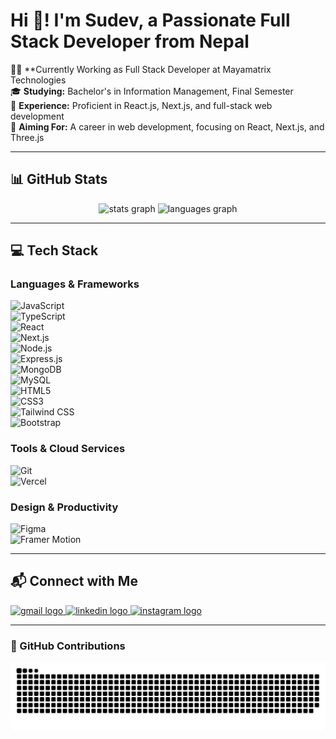 # Hi 👋! I'm Sudev, a Passionate Full Stack Developer from Nepal  

👨‍💻 **Currently Working as Full Stack Developer at Mayamatrix Technologies  
🎓 **Studying:** Bachelor's in Information Management, Final Semester  
💼 **Experience:** Proficient in React.js, Next.js, and full-stack web development  
🚀 **Aiming For:** A career in web development, focusing on React, Next.js, and Three.js  

---

## 📊 GitHub Stats  

<div align="center">
  <img src="https://github-readme-stats.vercel.app/api?username=sudevmagar&hide_title=false&hide_rank=false&show_icons=true&include_all_commits=true&count_private=true&disable_animations=false&theme=dracula&locale=en&hide_border=false" height="150" alt="stats graph"  />
  <img src="https://github-readme-stats.vercel.app/api/top-langs?username=sudevmagar&locale=en&hide_title=false&layout=compact&card_width=320&langs_count=5&theme=dracula&hide_border=false" height="150" alt="languages graph"  />
</div>  

---

## 💻 Tech Stack  

### **Languages & Frameworks**  
![JavaScript](https://img.shields.io/badge/JavaScript-%23F7DF1E.svg?style=for-the-badge&logo=javascript&logoColor=black)  
![TypeScript](https://img.shields.io/badge/TypeScript-%23007ACC.svg?style=for-the-badge&logo=typescript&logoColor=white)  
![React](https://img.shields.io/badge/React-%2320232a.svg?style=for-the-badge&logo=react&logoColor=%2361DAFB)  
![Next.js](https://img.shields.io/badge/Next.js-black?style=for-the-badge&logo=next.js&logoColor=white)  
![Node.js](https://img.shields.io/badge/Node.js-%23339933.svg?style=for-the-badge&logo=node.js&logoColor=white)  
![Express.js](https://img.shields.io/badge/Express.js-%23404d59.svg?style=for-the-badge&logo=express&logoColor=%2361DAFB)  
![MongoDB](https://img.shields.io/badge/MongoDB-%234ea94b.svg?style=for-the-badge&logo=mongodb&logoColor=white)  
![MySQL](https://img.shields.io/badge/MySQL-%2300758F.svg?style=for-the-badge&logo=mysql&logoColor=white)  
![HTML5](https://img.shields.io/badge/HTML5-%23E34F26.svg?style=for-the-badge&logo=html5&logoColor=white)  
![CSS3](https://img.shields.io/badge/CSS3-%231572B6.svg?style=for-the-badge&logo=css3&logoColor=white)  
![Tailwind CSS](https://img.shields.io/badge/TailwindCSS-%2338B2AC.svg?style=for-the-badge&logo=tailwind-css&logoColor=white)  
![Bootstrap](https://img.shields.io/badge/Bootstrap-%23563D7C.svg?style=for-the-badge&logo=bootstrap&logoColor=white)  

### **Tools & Cloud Services**  
![Git](https://img.shields.io/badge/Git-%23F05032.svg?style=for-the-badge&logo=git&logoColor=white)  
![Vercel](https://img.shields.io/badge/Vercel-%23000000.svg?style=for-the-badge&logo=vercel&logoColor=white)  

### **Design & Productivity**  
![Figma](https://img.shields.io/badge/Figma-%23F24E1E.svg?style=for-the-badge&logo=figma&logoColor=white)  
![Framer Motion](https://img.shields.io/badge/Framer-black?style=for-the-badge&logo=framer&logoColor=blue)  

---

## 📬 Connect with Me  

<div align="left">
  <a href="mailto:sudebm789@gmail.com">
    <img src="https://img.shields.io/static/v1?message=Gmail&logo=gmail&label=&color=D14836&logoColor=white&labelColor=&style=for-the-badge" height="35" alt="gmail logo"  />
  </a>
  <a href="https://www.linkedin.com/in/sudevo7/">
    <img src="https://img.shields.io/static/v1?message=LinkedIn&logo=linkedin&label=&color=0077B5&logoColor=white&labelColor=&style=for-the-badge" height="35" alt="linkedin logo"  />
  </a>
  <a href="https://www.instagram.com/sudevo7_/">
    <img src="https://img.shields.io/static/v1?message=Instagram&logo=instagram&label=&color=E4405F&logoColor=white&labelColor=&style=for-the-badge" height="35" alt="instagram logo"  />
  </a>
</div>  

---

### 🐍 GitHub Contributions  

<picture>
  <source media="(prefers-color-scheme: dark)" srcset="https://raw.githubusercontent.com/sudevmagar/sudevmagar/output/github-snake-dark.svg" />
  <source media="(prefers-color-scheme: light)" srcset="https://raw.githubusercontent.com/sudevmagar/sudevmagar/output/github-snake.svg" />
  <img alt="GitHub Contribution Snake" src="https://raw.githubusercontent.com/sudevmagar/sudevmagar/output/github-snake.svg" />
</picture>  
